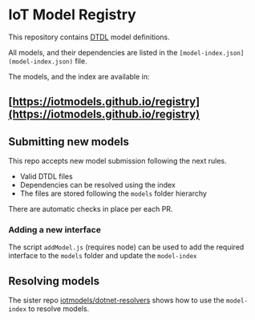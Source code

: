 # IoT Model Registry

This repository contains [DTDL](https://aka.ms/dtdl) model definitions.

All models, and their dependencies are listed in the `[model-index.json](model-index.json)` file.

The models, and the index are available in:

## [https://iotmodels.github.io/registry](https://iotmodels.github.io/registry)

## Submitting new models

This repo accepts new model submission following the next rules.

- Valid DTDL files
- Dependencies can be resolved using the index
- The files are stored following the `models` folder hierarchy

There are automatic checks in place per each PR.

### Adding a new interface

The script `addModel.js` (requires node) can be used to add the required interface to the `models` folder and update the `model-index`

## Resolving models

The sister repo [iotmodels/dotnet-resolvers](https://github.com/iotmodels/dotnetresolvers) shows how to use the `model-index` to resolve models.
